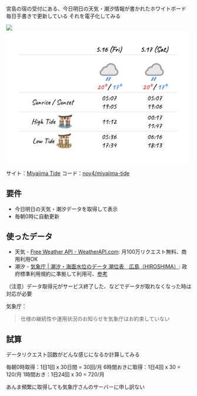 宮島の宿の受付にある、今日明日の天気・潮汐情報が書かれたホワイトボード
毎日手書きで更新している
それを電子化してみる

<img src="./attachments/miyajima-whiteboard.jpg" width="400" />

<img src="./attachments/miyajima-tide-screen.png" width="500" />

サイト：[Miyajima Tide](https://noy4.github.io/miyajima-tide/)
コード：[noy4/miyajima-tide](https://github.com/noy4/miyajima-tide)

## 要件
- 今日明日の天気・潮汐データを取得して表示
- 毎朝0時に自動更新

## 使ったデータ
- 天気 - [Free Weather API - WeatherAPI.com](https://www.weatherapi.com/): 月100万リクエスト無料、商用利用OK
- 潮汐 - [気象庁 | 潮汐・海面水位のデータ 潮位表　広島（HIROSHIMA）](https://www.data.jma.go.jp/kaiyou/db/tide/suisan/suisan.php?stn=Q8): 政府標準利用規約に準拠して利用可、[参考](https://anko.education/apps/weather_api)

（注意）データ取得元がサービス終了した、などでデータが取れなくなった時は対応が必要

気象庁：
>仕様の継続性や運用状況のお知らせを気象庁はお約束していない

## 試算
データリクエスト回数がどんな感じになるか計算してみる

毎朝0時取得：1日1回 x 30日間 = 30回/月
6時間おきに取得：1日4回 x 30 = 120/月
1時間おき：1日24回 x 30 = 720/月

あんま頻繁に取得しても気象庁さんのサーバーに申し訳ない